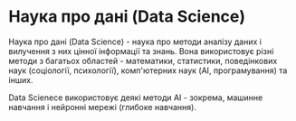 # Наука про дані (Data Science)

Наука про дані (Data Science) - наука про методи аналізу даних і вилучення з них цінної інформації та знань. Вона використовує різні методи з багатьох областей - математики, статистики, поведінкових наук (соціології, психології), комп'ютерних наук (AI, програмування) та інших.

Data Scienece використовує деякі методи AI - зокрема, машинне навчання і нейронні мережі (глибоке навчання).
